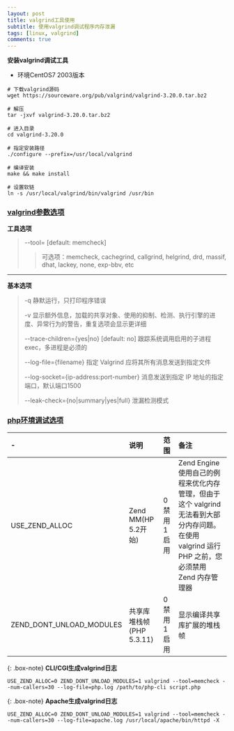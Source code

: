 ```yaml
---
layout: post
title: valgrind工具使用
subtitle: 使用valgrind调试程序内存泄漏
tags: [linux, valgrind]
comments: true
---
```


**安装valgrind调试工具**

- 环境CentOS7 2003版本

```
# 下载valgrind源码
wget https://sourceware.org/pub/valgrind/valgrind-3.20.0.tar.bz2

# 解压
tar -jxvf valgrind-3.20.0.tar.bz2

# 进入目录
cd valgrind-3.20.0

# 指定安装路径
./configure --prefix=/usr/local/valgrind

# 编译安装
make && make install

# 设置软链
ln -s /usr/local/valgrind/bin/valgrind /usr/bin
```

### [valgrind参数选项](https://valgrind.org/docs/manual/manual-core.html#manual-core.options)

**工具选项**


> --tool=<toolname> [default: memcheck]
>> 可选项：memcheck, cachegrind, callgrind, helgrind, drd, massif, dhat, lackey, none, exp-bbv, etc
---

**基本选项**
> -q 静默运行，只打印程序错误
>
> -v 显示额外信息，加载的共享对象、使用的抑制、检测、执行引擎的进度、异常行为的警告，重复选项会显示更详细
>
> --trace-children={yes|no} [default: no] 跟踪系统调用启用的子进程exec，多进程是必须的
>
> --log-file={filename} 指定 Valgrind 应将其所有消息发送到指定文件
>
> --log-socket={ip-address:port-number} 消息发送到指定 IP 地址的指定端口，默认端口1500
>
> --leak-check={no|summary|yes|full} 泄漏检测模式

### [php环境调试选项](https://bugs.php.net/bugs-getting-valgrind-log.php)

| -                        | 说明                 | 范围      | 备注                                                                                             |
|:-------------------------|:-------------------|:--------|:-----------------------------------------------------------------------------------------------|
| USE_ZEND_ALLOC           | Zend MM(HP 5.2开始)  | 0禁用 1启用 | Zend Engine 使用自己的例程来优化内存管理，但由于这个 valgrind 无法看到大部分内存问题。 在使用 valgrind 运行 PHP 之前，您必须禁用 Zend 内存管理器 |
| ZEND_DONT_UNLOAD_MODULES | 共享库堆栈帧(PHP 5.3.11) | 0禁用 1启用 | 显示编译共享库扩展的堆栈帧                                                                                  |

{: .box-note}
**CLI/CGI生成valgrind日志**
```
USE_ZEND_ALLOC=0 ZEND_DONT_UNLOAD_MODULES=1 valgrind --tool=memcheck --num-callers=30 --log-file=php.log /path/to/php-cli script.php
```

{: .box-note}
**Apache生成valgrind日志**
```
USE_ZEND_ALLOC=0 ZEND_DONT_UNLOAD_MODULES=1 valgrind --tool=memcheck --num-callers=30 --log-file=apache.log /usr/local/apache/bin/httpd -X
```